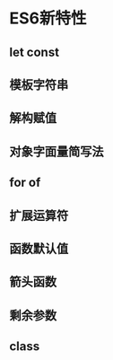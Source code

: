 # ES6新特性

## let const



## 模板字符串



## 解构赋值



## 对象字面量简写法



## for of





## 扩展运算符



## 函数默认值

## 箭头函数



## 剩余参数



## class
